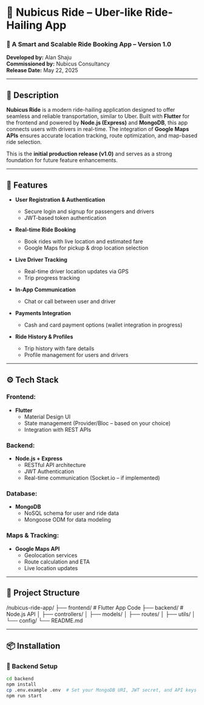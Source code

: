 # 🚖 Nubicus Ride – Uber-like Ride-Hailing App

### 📱 A Smart and Scalable Ride Booking App – Version 1.0

**Developed by:** Alan Shaju  
**Commissioned by:** Nubicus Consultancy  
**Release Date:** May 22, 2025

---

## 📝 Description

**Nubicus Ride** is a modern ride-hailing application designed to offer seamless and reliable transportation, similar to Uber. Built with **Flutter** for the frontend and powered by **Node.js (Express)** and **MongoDB**, this app connects users with drivers in real-time. The integration of **Google Maps APIs** ensures accurate location tracking, route optimization, and map-based ride selection.

This is the **initial production release (v1.0)** and serves as a strong foundation for future feature enhancements.

---

## 🚀 Features

- **User Registration & Authentication**
  - Secure login and signup for passengers and drivers
  - JWT-based token authentication

- **Real-time Ride Booking**
  - Book rides with live location and estimated fare
  - Google Maps for pickup & drop location selection

- **Live Driver Tracking**
  - Real-time driver location updates via GPS
  - Trip progress tracking

- **In-App Communication**
  - Chat or call between user and driver

- **Payments Integration**
  - Cash and card payment options (wallet integration in progress)

- **Ride History & Profiles**
  - Trip history with fare details
  - Profile management for users and drivers

---

## ⚙️ Tech Stack

### Frontend:
- **Flutter**
  - Material Design UI
  - State management (Provider/Bloc – based on your choice)
  - Integration with REST APIs

### Backend:
- **Node.js + Express**
  - RESTful API architecture
  - JWT Authentication
  - Real-time communication (Socket.io – if implemented)

### Database:
- **MongoDB**
  - NoSQL schema for user and ride data
  - Mongoose ODM for data modeling

### Maps & Tracking:
- **Google Maps API**
  - Geolocation services
  - Route calculation and ETA
  - Live location updates

---

## 📂 Project Structure
/nubicus-ride-app/
├── frontend/ # Flutter App Code
├── backend/ # Node.js API
│ ├── controllers/
│ ├── models/
│ ├── routes/
│ ├── utils/
│ └── config/
└── README.md


---

## 📦 Installation

### 🔧 Backend Setup

```bash
cd backend
npm install
cp .env.example .env  # Set your MongoDB URI, JWT secret, and API keys
npm run start
